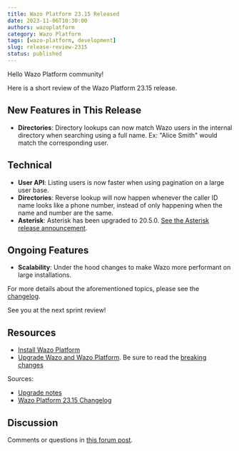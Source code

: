 ```yaml
---
title: Wazo Platform 23.15 Released
date: 2023-11-06T10:30:00
authors: wazoplatform
category: Wazo Platform
tags: [wazo-platform, development]
slug: release-review-2315
status: published
---
```


Hello Wazo Platform community!

Here is a short review of the Wazo Platform 23.15 release.

## New Features in This Release

- **Directories**: Directory lookups can now match Wazo users in the internal directory when searching using a full name. Ex: "Alice Smith" would match the corresponding user.

## Technical

- **User API**: Listing users is now faster when using pagination on a large user base.
- **Directories**: Reverse lookup will now happen whenever the caller ID name looks like a phone number, instead of only happening when the name and number are the same.
- **Asterisk**: Asterisk has been upgraded to 20.5.0. [See the Asterisk release announcement](https://www.asterisk.org/asterisk-news/asterisk-20-5-0-now-available/).

## Ongoing Features

- **Scalability**: Under the hood changes to make Wazo more performant on large installations.

For more details about the aforementioned topics, please see the [changelog](https://wazo-dev.atlassian.net/issues/?jql=project%3DWAZO%20AND%20fixVersion%3D23.15).

See you at the next sprint review!

<!-- truncate -->

## Resources

- [Install Wazo Platform](https://wazo-platform.org/use-cases)
- [Upgrade Wazo and Wazo Platform](/uc-doc/upgrade/). Be sure to read the
  [breaking changes](/uc-doc/upgrade/upgrade_notes#23-15)

Sources:

- [Upgrade notes](/uc-doc/upgrade/upgrade_notes#23-15)
- [Wazo Platform 23.15 Changelog](https://wazo-dev.atlassian.net/issues/?jql=project%3DWAZO%20AND%20fixVersion%3D23.15)

## Discussion

Comments or questions in
[this forum post](https://wazo-platform.discourse.group/t/blog-wazo-platform-23-15-released).

